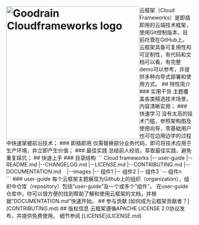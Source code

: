 <h1><a href="http://www.goodrain.com/" title="Goodrain Cloudframeworks"><img style="float: left" width="360" src="http://7xihe6.com1.z0.glb.clouddn.com/CLOUDFRAMEWORKS  header.jpg" alt="Goodrain Cloudframeworks logo"/></a></h1>
云框架（Cloud Frameworks）是即插即用的云端技术框架，使用Git控制版本，目前托管在GitHub上。
云框架具备可复用性和可定制性，有代码和文档可以看，有完整demo可以参考，并提供多种向导式部署和使用方式。
## 特性简介
### 实用干货
主题覆盖各类精选技术场景，内容清晰实用；
### 快速学习
没有太高的技术门槛，参照架构图及使用向导，零基础用户也可在边用边学的过程中快速掌握前沿技术；
### 即插即用
仅需替换部分业务代码，即可将技术应用于生产环境，并立即产生价值；
### 最佳实践
总结前人经验，萃取最佳实践，避免重复踩坑；
## 快速上手
### 目录结构
```
Cloud frameworks
|-- user-guide
    |--README.md
    |--CHANGELOG.md
    |--LICENSE.md
    |--CONTRIBUTING.md
    |--DOCUMENTATION.md
    |--images
|-- 组件1
|-- 组件2
|-- 组件3
`-- 组件n      
```
### user-guide
每个云框架主题展现为Github上的组织（organization），组织中仓库（repository）包括“user-guide”及一个或多个“组件”。
在user-guide仓库中，你可以很方便的找到帮助了解和使用云框架的文档，并根据“DOCUMENTATION.md”快速开始。
## 参与贡献
[如何成为云框架贡献者？](CONTRIBUTING.md)
## 版权信息
云框架遵循APACHE LICENSE 2.0协议发布，并提供免费使用。
细节参阅 [LICENSE](LICENSE.md)
